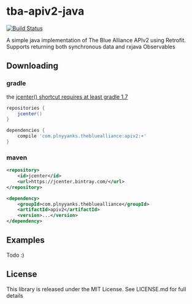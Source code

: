 # tba-apiv2-java

[![Build Status](https://travis-ci.org/phil-lopreiato/tba-apiv2-java.svg)](https://travis-ci.org/phil-lopreiato/tba-apiv2-java)

A simple java implementation of The Blue Alliance APIv2 using Retrofit. Supports returning both synchronous data and rxjava Observables

## Downloading

### gradle

the [jcenter() shortcut requires at least gradle 1.7](http://www.gradle.org/docs/1.7/release-notes#jcenter-repository-support)

```groovy
repositories {
    jcenter()
}

dependencies {
    compile 'com.plnyyanks.thebluealliance:apiv2:+'
}
```

### maven

```xml
<repository>
    <id>jcenter</id>
    <url>https://jcenter.bintray.com/</url>
</repository>
```

```xml
<dependency>
    <groupId>com.plnyyanks.thebluealliance</groupId>
    <artifactId>apiv2</artifactId>
    <version>...</version>
</dependency>
```

## Examples

Todo :)

## License

This library is released under the MIT License. See LICENSE.md for full details
